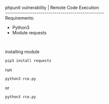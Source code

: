phpunit vulnerability | Remote Code Execution<br>
--------------------------------------------------<br>
Requirements:<br>
- Python3<br>
- Module requests
<br>

installing module
```console
pip3 install requests
```
run
```console
python3 rce.py
```
or
```console
python3 rce.py
```
